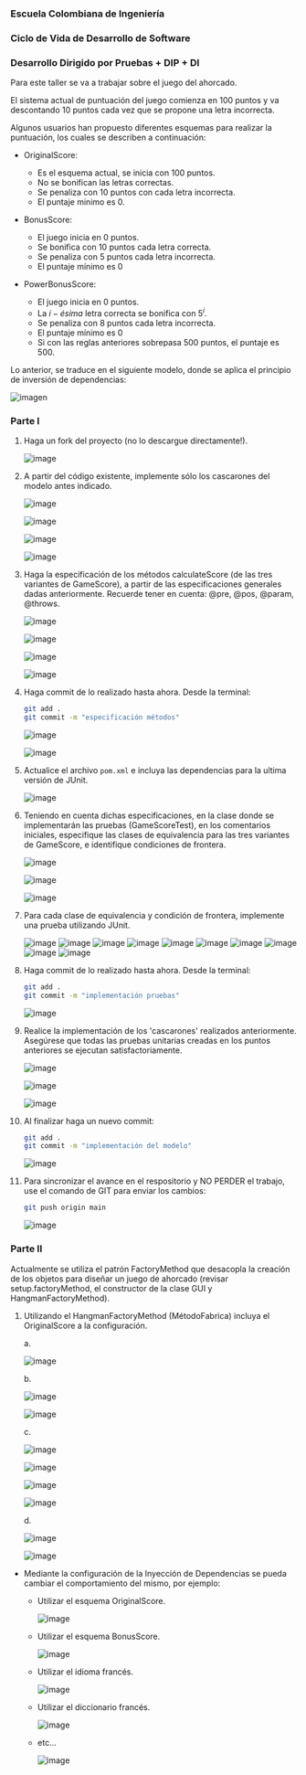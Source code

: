 ### Escuela Colombiana de Ingeniería

### Ciclo de Vida de Desarrollo de Software

### Desarrollo Dirigido por Pruebas + DIP + DI

Para este taller se va a trabajar sobre el juego del ahorcado.

El sistema actual de puntuación del juego comienza en 100 puntos y va
descontando 10 puntos cada vez que se propone una letra incorrecta.

Algunos usuarios han propuesto diferentes esquemas para realizar la
puntuación, los cuales se describen a continuación:

* OriginalScore:
    * Es el esquema actual, se inicia con 100 puntos.
    * No se bonifican las letras correctas.
    * Se penaliza con 10 puntos con cada letra incorrecta.
    * El puntaje minimo es 0.

* BonusScore:
    * El juego inicia en 0 puntos.
    * Se bonifica con 10 puntos cada letra correcta.
    * Se penaliza con 5 puntos cada letra incorrecta.
    * El puntaje mínimo es 0

* PowerBonusScore:
    * El juego inicia en 0 puntos.
    * La $i-ésima$ letra correcta se bonifica con $5^i$.
    * Se penaliza con 8 puntos cada letra incorrecta.
    * El puntaje mínimo es 0
    * Si con las reglas anteriores sobrepasa 500 puntos, el puntaje es
        500.

Lo anterior, se traduce en el siguiente modelo, donde se aplica el
principio de inversión de dependencias:

![imagen](img/model.png)

### Parte I

1. Haga un fork del proyecto (no lo descargue directamente!).

   ![image](https://github.com/Nat15005/DependencyInjectionHangman/assets/111907712/96434037-7b80-41f6-a72b-b70f4d7d38c0)


2. A partir del código existente, implemente sólo los cascarones del
   modelo antes indicado.

   ![image](https://github.com/Nat15005/DependencyInjectionHangman/assets/111907712/2450ed00-28a5-4b39-baf9-37c9f0e6e0d9)

   ![image](https://github.com/Nat15005/DependencyInjectionHangman/assets/111907712/78405c98-d148-4de7-b227-b8e1534d0b5e)

   ![image](https://github.com/Nat15005/DependencyInjectionHangman/assets/111907712/59876c8e-cab2-4fcc-bbb2-cc1c40cf44cd)

   ![image](https://github.com/Nat15005/DependencyInjectionHangman/assets/111907712/f57280e7-52a1-48c7-9059-ef3160c81667)


3. Haga la especificación de los métodos calculateScore (de las tres
   variantes de GameScore), a partir de las especificaciones
   generales dadas anteriormente. Recuerde tener en cuenta: @pre,
   @pos, @param, @throws.

   ![image](https://github.com/Nat15005/DependencyInjectionHangman/assets/111907712/016c1616-0c26-4728-be21-bc12fc11073e)

   ![image](https://github.com/Nat15005/DependencyInjectionHangman/assets/111907712/b2f5150b-f434-4505-b3cf-aa14515c9523)

   ![image](https://github.com/Nat15005/DependencyInjectionHangman/assets/111907712/233e01c1-10a9-42f3-9a43-574927002a18)

   ![image](https://github.com/Nat15005/DependencyInjectionHangman/assets/111907712/56c78b89-a15b-4d93-9890-3d2c73e97f30)


4. Haga commit de lo realizado hasta ahora. Desde la terminal:

    ```sh		
    git add .			
    git commit -m "especificación métodos"
    ```
    
   ![image](https://github.com/Nat15005/DependencyInjectionHangman/assets/111907712/f385794e-97fd-4af7-b06e-8020d4c777ff)

   ![image](https://github.com/Nat15005/DependencyInjectionHangman/assets/111907712/beed1ab9-06cf-4f89-99c8-97625d477729)


5. Actualice el archivo `pom.xml` e incluya las dependencias para la ultima versión de JUnit.

   ![image](https://github.com/Nat15005/DependencyInjectionHangman/assets/111907712/5a3d0e16-785b-4628-96f1-5b086570e4ab)


6. Teniendo en cuenta dichas especificaciones, en la clase donde se
   implementarán las pruebas (GameScoreTest), en los
   comentarios iniciales, especifique las clases de equivalencia para
   las tres variantes de GameScore, e identifique
   condiciones de frontera.

   ![image](https://github.com/Nat15005/DependencyInjectionHangman/assets/111907712/348a3c0f-da6b-4633-a729-0be3b2ee7c00)

   ![image](https://github.com/Nat15005/DependencyInjectionHangman/assets/111907712/10eac5d4-3018-4116-ba7c-c853215e4006)

   ![image](https://github.com/Nat15005/DependencyInjectionHangman/assets/111907712/104a405f-ed6d-416e-9fe9-489edeb8bac7)


7. Para cada clase de equivalencia y condición de frontera, implemente
   una prueba utilizando JUnit.

   ![image](https://github.com/Nat15005/DependencyInjectionHangman/assets/111907712/1b64e4ae-7d3f-459c-a8bb-d97d0b0efdca)
   ![image](https://github.com/Nat15005/DependencyInjectionHangman/assets/111907712/9f53fa8f-e946-4422-afba-56f8481416f6)
   ![image](https://github.com/Nat15005/DependencyInjectionHangman/assets/111907712/f8563d85-e3df-4bcd-a955-9e8d06e5d1f0)
   ![image](https://github.com/Nat15005/DependencyInjectionHangman/assets/111907712/279b3fdd-c426-433f-a9c1-01a47580809a)
   ![image](https://github.com/Nat15005/DependencyInjectionHangman/assets/111907712/6d537de8-53bb-461d-b383-35ba3c787001)
   ![image](https://github.com/Nat15005/DependencyInjectionHangman/assets/111907712/f5e824d5-67d6-40d8-9196-35fc1b029606)
   ![image](https://github.com/Nat15005/DependencyInjectionHangman/assets/111907712/f2aa46a2-b29e-41fc-85c6-ebeccfced952)
   ![image](https://github.com/Nat15005/DependencyInjectionHangman/assets/111907712/a9e9a164-f9d9-44f8-9b64-f2a9baa0d050)
   ![image](https://github.com/Nat15005/DependencyInjectionHangman/assets/111907712/cce5dde3-1311-466b-82c4-0763c9940c48)
   ![image](https://github.com/Nat15005/DependencyInjectionHangman/assets/111907712/d5d53117-1921-4773-8ad0-1a7b8cca1780)


8. Haga commit de lo realizado hasta ahora. Desde la terminal:

    ```sh		
    git add .			
    git commit -m "implementación pruebas"
    ```

    ![image](https://github.com/Nat15005/DependencyInjectionHangman/assets/111907712/f26f2a0a-0dcc-4129-97e1-399fa7ad0cd4)


9. Realice la implementación de los 'cascarones' realizados anteriormente.
   Asegúrese que todas las pruebas unitarias creadas en los puntos anteriores
   se ejecutan satisfactoriamente.

   ![image](https://github.com/Nat15005/DependencyInjectionHangman/assets/111907712/5de8ec2c-7ecf-4f3c-b646-166c255c5ddc)

   ![image](https://github.com/Nat15005/DependencyInjectionHangman/assets/111907712/1849646c-08f6-4e87-a97f-38ef3637e415)

   ![image](https://github.com/Nat15005/DependencyInjectionHangman/assets/111907712/313c57d2-34cf-47f2-8226-3d04bf74a07a)


10. Al finalizar haga un nuevo commit:

    ```sh		
    git add .			
    git commit -m "implementación del modelo"
    ```

      ![image](https://github.com/Nat15005/DependencyInjectionHangman/assets/111907712/0dcdd031-4e25-44dc-8462-4eb122c1e7d9)
   

11. Para sincronizar el avance en el respositorio y NO PERDER el trabajo, use
    el comando de GIT para enviar los cambios:

    ```sh
    git push origin main
    ```

      ![image](https://github.com/Nat15005/DependencyInjectionHangman/assets/111907712/81b737ca-babc-43e2-8687-a1581794ff2d)

    
### Parte II

Actualmente se utiliza el patrón FactoryMethod
que desacopla la creación de los objetos para diseñar un juego
de ahorcado (revisar setup.factoryMethod, el
constructor de la clase GUI y HangmanFactoryMethod).

1. Utilizando el HangmanFactoryMethod (MétodoFabrica) incluya el
   OriginalScore a la configuración.

   a.
   
      ![image](https://github.com/Nat15005/DependencyInjectionHangman/assets/111907712/abb7168f-b8f3-485a-be76-d220b4f50ba9)
   
   b.
   
      ![image](https://github.com/Nat15005/DependencyInjectionHangman/assets/111907712/1084ade8-d34a-4849-8c7a-a1dd30cda66e)
   
      ![image](https://github.com/Nat15005/DependencyInjectionHangman/assets/111907712/63c0f965-3cf3-4075-af44-947fe3269d6d)

   c.
   
      ![image](https://github.com/Nat15005/DependencyInjectionHangman/assets/111907712/bc92d347-108a-4490-8483-266b1180a4db)
   
      ![image](https://github.com/Nat15005/DependencyInjectionHangman/assets/111907712/0d877fd3-96f6-456f-aa65-4b7a5a8481a8)
   
      ![image](https://github.com/Nat15005/DependencyInjectionHangman/assets/111907712/d63837c8-7a12-4403-a38c-2e863a6d39f0)

      ![image](https://github.com/Nat15005/DependencyInjectionHangman/assets/111907712/f3f3b93b-4ba8-40e4-8393-a26c1afcc2f0)

   d.

      ![image](https://github.com/Nat15005/DependencyInjectionHangman/assets/111907712/da9bf9d6-5c20-47e8-8ec4-0e08f6a62b1d)

      ![image](https://github.com/Nat15005/DependencyInjectionHangman/assets/111907712/1079ef73-3d90-4b09-8f18-f74db61cac41)


* Mediante la configuración de la Inyección de
  Dependencias se pueda cambiar el comportamiento del mismo, por
  ejemplo:
    * Utilizar el esquema OriginalScore.
      
         ![image](https://github.com/Nat15005/DependencyInjectionHangman/assets/111907712/ee9cb976-920c-4588-b49c-2a18494f1d49)

    * Utilizar el esquema BonusScore.

         ![image](https://github.com/Nat15005/DependencyInjectionHangman/assets/111907712/b3563989-4f06-417f-b171-e4cba08d029f)

    * Utilizar el idioma francés.

         ![image](https://github.com/Nat15005/DependencyInjectionHangman/assets/111907712/1ba53e0e-cdfb-40ec-9563-a5fbc1aa3bb0)
      

    * Utilizar el diccionario francés.

         ![image](https://github.com/Nat15005/DependencyInjectionHangman/assets/111907712/8035d2b6-9f30-47cc-ab15-ff26cff387ec)

    * etc...

         ![image](https://github.com/Nat15005/DependencyInjectionHangman/assets/111907712/a7cae88a-5300-459a-b68f-f0c9b44fe69b)

